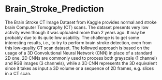 # Brain_Stroke_Prediction

The Brain Stroke CT Image Dataset from Kaggle provides normal and stroke brain Computer 
Tomography (CT) scans. The dataset presents very low activity even though it was uploaded 
more than 2 years ago. It may be probably due to its quite low usability. The challenge is to 
get some interesting results, i.e., to try to perform brain stroke detection, even from this 
low-quality CT scan dataset. 
The followed approach is based on the usage of a 3D Convolutional Neural Network (CNN) in 
place of a standard 2D one. 2D CNNs are commonly used to process both grayscale (1 
channel) and RGB images (3 channels), while a 3D CNN represents the 3D equivalent since 
it takes as input a 3D volume or a sequence of 2D frames, e.g. slices in a CT scan. 
